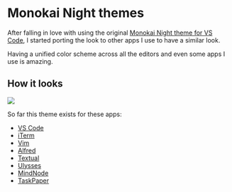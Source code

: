 # Monokai Night themes

After falling in love with using the original [Monokai Night theme for VS Code](https://github.com/fabiospampinato/vscode-monokai-night#readme), I started porting the look to other apps I use to have a similar look.

Having a unified color scheme across all the editors and even some apps I use is amazing.

## How it looks

![](https://i.imgur.com/PsZMur5.jpg)

So far this theme exists for these apps:

- [VS Code](https://github.com/fabiospampinato/vscode-monokai-night#readme)
- [iTerm](https://github.com/nikitavoloboev/my-mac-os/tree/master/iterm#readme)
- [Vim](https://github.com/nikitavoloboev/vim-monokai-night#readme)
- [Alfred](https://www.alfredapp.com/extras/theme/PQVZpeg4Zi/)
- [Textual](https://github.com/nikitavoloboev/my-mac-os/tree/master/textual#readme)
- [Ulysses](https://styles.ulyssesapp.com/bundle/Monokai+Night/5bbcb619b3dafa6b4e6d6bd4)
- [MindNode](https://github.com/nikitavoloboev/my-mac-os/tree/master/mindnode#readme)
- [TaskPaper](https://gist.github.com/nikitavoloboev/a213adef14daacd266b52d60e8b024c2)
